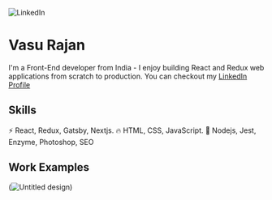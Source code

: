![LinkedIn](https://user-images.githubusercontent.com/63305945/101705548-26d24600-3aad-11eb-96ba-a53161c82915.png)

# Vasu Rajan
I'm a Front-End developer from India - I enjoy building React and Redux web applications from scratch to production.
You can checkout my [LinkedIn Profile](https://www.linkedin.com/in/vasu-rajan-295b5a12b)

## Skills
⚡ React, Redux, Gatsby, Nextjs.
🔥 HTML, CSS, JavaScript.
🔰 Nodejs, Jest, Enzyme, Photoshop, SEO 

## Work Examples
(![Untitled design](https://user-images.githubusercontent.com/63305945/101988472-d2eb7b00-3cbf-11eb-8330-79db936876f3.png))

